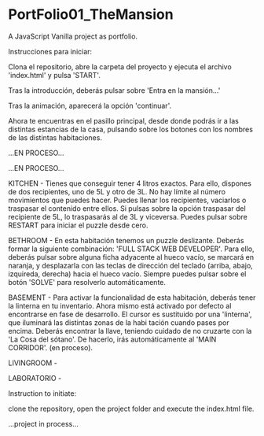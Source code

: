 # PortFolio01_TheMansion

A JavaScript Vanilla project as portfolio.

Instrucciones para iniciar:

  Clona el repositorio, abre la carpeta del proyecto y ejecuta el archivo 'index.html' y pulsa 'START'.

  Tras la introducción, deberás pulsar sobre 'Entra en la mansión...'

  Tras la animación, aparecerá la opción 'continuar'.

  Ahora te encuentras en el pasillo principal, desde donde podrás ir a las distintas estancias de la casa, pulsando sobre los botones con los nombres de las distintas habitaciones.

...EN PROCESO...

...EN PROCESO...

KITCHEN - 
                Tienes que conseguir tener 4 litros exactos. Para ello, dispones de dos recipientes, uno de 5L y otro de 3L. No hay límite al
número movimientos que puedes hacer. Puedes llenar los recipientes, vaciarlos o traspasar el contenido entre ellos. Si pulsas sobre la opción
traspasar del recipiente de 5L, lo traspasarás al de 3L y viceversa. Puedes pulsar sobre RESTART para iniciar el puzzle desde cero.

BETHROOM - 
                En esta habitación tenemos un puzzle deslizante. Deberás formar la siguiente combinación: 'FULL STACK WEB DEVELOPER'.
Para ello, deberás pulsar sobre alguna ficha adyacente al hueco vacío, se marcará en naranja, y desplazarla con las teclas de dirección
del teclado (arriba, abajo, izquireda, derecha) hacia el hueco vacío. Siempre puedes pulsar sobre el botón 'SOLVE' para resolverlo
automáticamente.

BASEMENT - 
                Para activar la funcionalidad de esta habitación, deberás tener la linterna en tu inventario. Ahora mismo está activado 
por defecto al encontrarse en fase de desarrollo. El cursor es sustituido por una 'linterna', que iluminará las distintas zonas de la habi
tación cuando pases por encima. Deberás encontrar la llave, teniendo cuidado de no cruzarte con la 'La Cosa del sótano'. De hacerlo, irás automáticamente al 'MAIN CORRIDOR'. (en proceso).

LIVINGROOM - 
                <!-- ***EN PROCESO*** -->

LABORATORIO - 
                <!-- ***EN PROCESO*** -->


Instruction to initiate:

  clone the repository, open the project folder and execute the index.html file.
  
  ...project in process...
